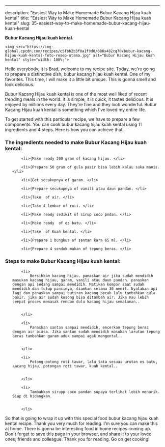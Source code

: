 ---
description: "Easiest Way to Make Homemade Bubur Kacang Hijau kuah kental"
title: "Easiest Way to Make Homemade Bubur Kacang Hijau kuah kental"
slug: 35-easiest-way-to-make-homemade-bubur-kacang-hijau-kuah-kental

<p>
	<strong>Bubur Kacang Hijau kuah kental</strong>. 
	
</p>
<p>
	
	<img src="https://img-global.cpcdn.com/recipes/c5fbb2b3f0a1f0d0/680x482cq70/bubur-kacang-hijau-kuah-kental-foto-resep-utama.jpg" alt="Bubur Kacang Hijau kuah kental" style="width: 100%;">
	
	
</p>
<p>
	Hello everybody, it is Brad, welcome to my recipe site. Today, we're going to prepare a distinctive dish, bubur kacang hijau kuah kental. One of my favorites. This time, I will make it a little bit unique. This is gonna smell and look delicious.
</p>
	
<p>
	
</p>
<p>
	Bubur Kacang Hijau kuah kental is one of the most well liked of recent trending meals in the world. It is simple, it is quick, it tastes delicious. It is enjoyed by millions every day. They're fine and they look wonderful. Bubur Kacang Hijau kuah kental is something which I've loved my entire life.
</p>

<p>
To get started with this particular recipe, we have to prepare a few components. You can cook bubur kacang hijau kuah kental using 11 ingredients and 4 steps. Here is how you can achieve that.
</p>

<h3>The ingredients needed to make Bubur Kacang Hijau kuah kental:</h3>

<ol>
	
		<li>{Make ready 200 gram of kacang hijau. </li>
	
		<li>{Prepare 50 gram of gula pasir bisa lebih kalau suka manis. </li>
	
		<li>{Get secukupnya of garam. </li>
	
		<li>{Prepare secukupnya of vanili atau daun pandan. </li>
	
		<li>{Take  of air. </li>
	
		<li>{Take 4 lembar of roti. </li>
	
		<li>{Make ready sedikit of sirup coco pndan. </li>
	
		<li>{Make ready  of es batu. </li>
	
		<li>{Take  of Kuah kental. </li>
	
		<li>{Prepare 1 bungkus of santan kara 65 ml. </li>
	
		<li>{Prepare 4 sendok makan of tepung beras. </li>
	
</ol>
<p>
	
</p>

<h3>Steps to make Bubur Kacang Hijau kuah kental:</h3>

<ol>
	
		<li>
			Bersihkan kacang hijau. panaskan air jika sudah mendidih masukan kacang hijau, garam, vanili atau daun pandan. panaskan dengan api sedang sampai mendidih. Matikan kompor saat sudah mendidih dan tutup pancinya, diamkan selama 30 menit. Nyalakan api lagi dan panaskan sampai butiran kacang pecah lalu tambahkan gula pasir. jika air sudah kosong bisa ditambah air. Jika mau lebih ceepat proses memasak rendam dulu kacang hijau semalaman..
			
			
		</li>
	
		<li>
			Panaskan santan sampai mendidih, encerkan tepung beras dengan air biasa. Jika santan sudah mendidih masukan larutan tepung beras tambahkan garam aduk sampai agak mengental..
			
			
		</li>
	
		<li>
			Potong-potong roti tawar, lalu tata sesuai urutan es batu, kacang hijau, potongan roti tawar, kuah kental..
			
			
		</li>
	
		<li>
			Tambahkan sirupp coco pandan supaya terlihat lebih menarik. Siap di hidangkan.
			
			
		</li>
	
</ol>

<p>
	
</p>

<p>
	So that is going to wrap it up with this special food bubur kacang hijau kuah kental recipe. Thank you very much for reading. I'm sure you can make this at home. There is gonna be interesting food in home recipes coming up. Don't forget to save this page in your browser, and share it to your loved ones, friends and colleague. Thank you for reading. Go on get cooking!
</p>
